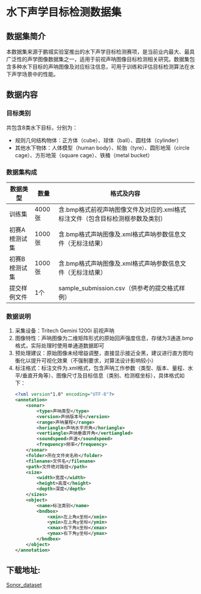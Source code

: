 # 水下声学目标检测数据集

## 数据集简介
本数据集来源于鹏城实验室推出的水下声学目标检测赛项，是当前业内最大、最具广泛性的声学图像数据集之一，适用于前视声呐图像目标检测相关研究。数据集包含多种水下目标的声呐图像及对应标注信息，可用于训练和评估目标检测算法在水下声学场景中的性能。




## 数据内容

### 目标类别
共包含8类水下目标，分别为：
- 规则几何结构物体：正方体（cube）、球体（ball）、圆柱体（cylinder）
- 其他水下物体：人体模型（human body）、轮胎（tyre）、圆形地笼（circle cage）、方形地笼（square cage）、铁桶（metal bucket）


### 数据集构成
| 数据类型       | 数量       | 格式及内容                                                                 |
|----------------|------------|--------------------------------------------------------------------------|
| 训练集         | 4000张     | 含.bmp格式前视声呐图像文件及对应的.xml格式标注文件（包含目标检测框参数及类别） |
| 初赛A榜测试集  | 1000张     | 含.bmp格式声呐图像及.xml格式声呐参数信息文件（无标注结果）                 |
| 初赛B榜测试集  | 1000张     | 含.bmp格式声呐图像及.xml格式声呐参数信息文件（无标注结果）                 |
| 提交样例文件   | 1个        | sample_submission.csv（供参考的提交格式样例）                             |


### 数据说明
1. 采集设备：Tritech Gemini 1200i 前视声呐
2. 图像特性：声呐图像为二维矩阵形式的原始回声强度信息，存储为3通道.bmp格式，实际处理时使用单通道数据即可
3. 预处理建议：原始图像未经增益调整，直接显示接近全黑，建议进行直方图均衡化以提升可视化效果（不强制要求，对算法设计影响较小）
4. 标注格式：标注文件为.xml格式，包含声呐工作参数（类型、版本、量程、水平/垂直开角等）、图像尺寸及目标信息（类别、检测框坐标），具体格式如下：
   ```xml
   <?xml version"1.0" encoding="UTF-8"?>
   <annotation>
       <sonar>
           <type>声呐类型</type>
           <version>声纳版本号</version>
           <range>声呐量程</range>
           <horiangle>声呐水平开角</horiangle> 
           <vertiangle>声纳垂直开角</vertiangled> 
           <soundspeed>声速</soundspeed>
           <frequency>频率</frequency>
       </sonar>
       <folder>所在文件夹名称</folder> 
       <filenane>文件名</filenane>
       <path>文件绝对路径</path>
       <size>
           <width>宽度</width>
           <height>高度</height>
           <depth>深度</depth>
       </sizes>
       <object>
           <name>标注类别</name> 
           <bndbox>
               <xmin>左上角x坐标</xmin> 
               <ymin>左上角y坐标</ymin>
               <xmax>右下角x坐标</xmax>   
               <ymax>右下角y坐标</ymax>
           </bndbox>
       </object>
   </annotation>

## 下载地址:

[Sonor_dataset](https://pan.baidu.com/s/157t15PczW9q4pYAFtsHkmQ)
